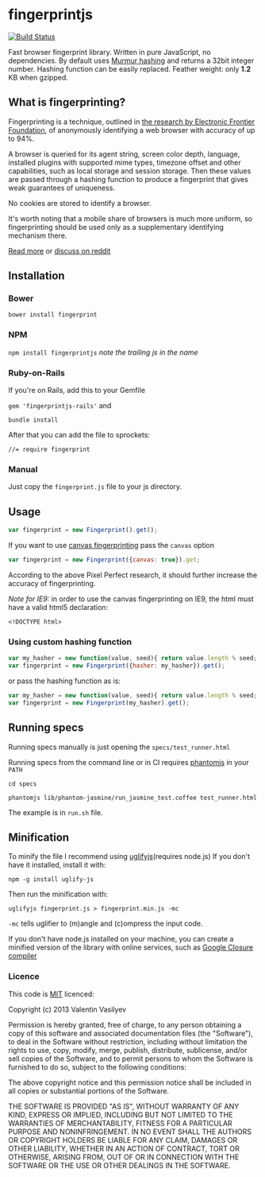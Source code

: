 # fingerprintjs

[![Build Status](https://travis-ci.org/Valve/fingerprintjs.png)](https://travis-ci.org/Valve/fingerprintjs)

Fast browser fingerprint library. Written in pure JavaScript, no dependencies. 
By default uses [Murmur hashing][murmur] and returns a 32bit integer number.
Hashing function can be easily replaced.
Feather weight: only **1.2** KB when gzipped.

## What is fingerprinting?

Fingerprinting is a technique, outlined in [the research by Electronic Frontier Foundation][research], of
anonymously identifying a web browser with accuracy of up to 94%. 


A browser is queried for its agent string, screen color depth, language,
installed plugins with supported mime types, timezone offset and other capabilities, 
such as local storage and session storage. Then these values are passed through a hashing function
to produce a fingerprint that gives weak guarantees of uniqueness.

No cookies are stored to identify a browser.

It's worth noting that a mobile share of browsers is much more uniform, so fingerprinting should be used
only as a supplementary identifying mechanism there.

[Read more](http://valve.github.io/blog/2013/07/14/anonymous-browser-fingerprinting/)
or
[discuss on reddit](http://redd.it/1ic6ew)


## Installation

### Bower

`
bower install fingerprint
`

### NPM

`
npm install fingerprintjs
`
_note the trailing *js* in the name_

### Ruby-on-Rails

If you're on Rails, add this to your Gemfile

`
gem 'fingerprintjs-rails'
`
and 

`bundle install`

After that you can add the file to sprockets:

`
//= require fingerprint
`

### Manual

Just copy the `fingerprint.js` file to your js directory.

## Usage

```javascript
var fingerprint = new Fingerprint().get();
```

If you want to use [canvas fingerprinting][canvas_research] pass the `canvas` option
```javascript
var fingerprint = new Fingerprint({canvas: true}).get;
```

According to the above Pixel Perfect research, it should further increase the accuracy of
fingerprinting.

*Note for IE9:* in order to use the canvas fingerprinting on IE9, the html must have a valid
html5 declaration:

```
<!DOCTYPE html>
```

### Using custom hashing function

``` javascript
var my_hasher = new function(value, seed){ return value.length % seed; }
var fingerprint = new Fingerprint({hasher: my_hasher}).get();
```
or pass the hashing function as is:

``` javascript
var my_hasher = new function(value, seed){ return value.length % seed; }
var fingerprint = new Fingerprint(my_hasher).get();
```

## Running specs

Running specs manually is just opening the `specs/test_runner.html`


Running specs from the command line or in CI requires [phantomjs][phantomjs] in your `PATH`

```
cd specs

phantomjs lib/phantom-jasmine/run_jasmine_test.coffee test_runner.html
```

The example is in `run.sh` file.

## Minification

To minify the file I recommend using [uglifyjs][uglifyjs](requires node.js)
If you don't have it installed, install it with:

```
npm -g install uglify-js
```

Then run the minification with:

```
uglifyjs fingerprint.js > fingerprint.min.js -mc
```

`-mc` tells uglifier to (m)angle and (c)ompress the input code.

If you don't have node.js installed on your machine, you can create a minified version of the library with
online services, such as [Google Closure compiler][closure]


### Licence

This code is [MIT][mit] licenced:

Copyright (c) 2013 Valentin Vasilyev

Permission is hereby granted, free of charge, to any person obtaining a copy of this software and associated documentation files (the "Software"), to deal in the Software without restriction, including without limitation the rights to use, copy, modify, merge, publish, distribute, sublicense, and/or sell copies of the Software, and to permit persons to whom the Software is furnished to do so, subject to the following conditions:

The above copyright notice and this permission notice shall be included in all copies or substantial portions of the Software.

THE SOFTWARE IS PROVIDED "AS IS", WITHOUT WARRANTY OF ANY KIND, EXPRESS OR IMPLIED, INCLUDING BUT NOT LIMITED TO THE WARRANTIES OF MERCHANTABILITY, FITNESS FOR A PARTICULAR PURPOSE AND NONINFRINGEMENT. IN NO EVENT SHALL THE AUTHORS OR COPYRIGHT HOLDERS BE LIABLE FOR ANY CLAIM, DAMAGES OR OTHER LIABILITY, WHETHER IN AN ACTION OF CONTRACT, TORT OR OTHERWISE, ARISING FROM, OUT OF OR IN CONNECTION WITH THE SOFTWARE OR THE USE OR OTHER DEALINGS IN THE SOFTWARE.

[mit]: http://www.opensource.org/licenses/mit-license.php
[murmur]: http://en.wikipedia.org/wiki/MurmurHash
[research]: https://panopticlick.eff.org/browser-uniqueness.pdf
[phantomjs]: http://phantomjs.org/
[uglifyjs]: https://github.com/mishoo/UglifyJS
[closure]: http://closure-compiler.appspot.com
[canvas_research]: http://cseweb.ucsd.edu/~hovav/dist/canvas.pdf
